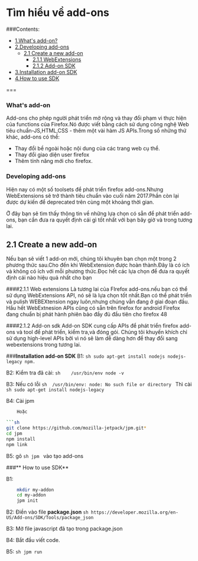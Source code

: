 <a name="top"></a>
# Tìm hiểu về add-ons

###Contents:
- [1.What's add-on?](#concept)
- [2.Developing add-ons](#develop)
  - [2.1 Create a new add-on](#create)
    - [2.1.1 WebExtensions](#extension)
    - [2.1.2 Add-on SDK](#sdk)
- [3.Installation add-on SDK](#install)
- [4.How to use SDK](#use)

===
### **What's add-on**
<a name="concept"></a>
  Add-ons cho phép người phát triển mở rộng và thay đổi phạm vi thực hiện của functions của Firefox.Nó được viết bằng cách sử dụng công nghệ Web tiêu chuẩn-JS,HTML,CSS - thêm một vài hàm JS APIs.Trong số những thứ khác, add-ons có thể:
<ul> 
   <li>Thay đổi bề ngoài hoặc nội dung của các trang web cụ thể.</li>
   <li>Thay đổi giao diện user firefox</li>
   <li>Thêm tính năng mới cho firefox.</li>
</ul>

<a name="develop"></a>
### **Developing add-ons**
 Hiện nay có một số toolsets để phát triển firefox add-ons.Nhưng WebExtensions sẽ trở thành tiêu chuẩn vào cuối năm 2017.Phần còn lại được dự kiến để deprecated trên cùng một khoảng thời gian.

 Ở đây bạn sẽ tìm thấy thông tin về những lựa chọn có sẵn để phát triển add-ons, bạn cần đưa ra quyết định cái gì tốt nhất với bạn bây giờ và trong tương lai.

<a name="create"></a>
## 2.1 Create a new add-on
 Nếu bạn sẽ viết 1 add-on mới, chúng tôi khuyên bạn chọn một trong 2 phương thức sau.Cho đến khi WebExtension được hoàn thành.Đây là có ích và không có ích với mỗi phương thức.Đọc hết các lựa chọn để đưa ra quyết định cái nào hiệu quả nhất cho bạn

<a name="extension"></a>
####2.1.1 Web extensions
 Là tương lai của FIrefox add-ons.nếu bạn có thể sử dụng WebExtensions API, nó sẽ là lựa chọn tốt nhất.Bạn có thể phát triển và pulish WEBEXtension ngay luôn,nhưng chúng vẫn đang ở giai đoạn đầu.
Hầu hết WebExtnesion APIs cũng có sẵn trên firefox for android
Firefox đang chuẩn bị phát hành phiên bảo đầy đủ đầu tiên cho firefox 48

<a name="sdk"></a>
####2.1.2 Add-on sdk
 Add-on SDK cung cấp APIs để phát triển firefox add-ons và tool để phát triển, kiểm tra,và đóng gói.
Chúng tôi khuyến khích chỉ sử dụng high-level APIs bởi vì nó sẽ làm dễ dàng hơn để  thay đổi sang webextensions trong tương lai.

<a name="install"></a>
###**Installation add-on SDK**
B1: ```sh sudo apt-get install nodejs nodejs-legacy npm. ```

B2: Kiểm tra đã cài:
```sh    /usr/bin/env node -v```

B3: Nếu có lỗi 
```sh  /usr/bin/env: node: No such file or directory ```
    Thì cài 
```sh sudo apt-get install nodejs-legacy```

B4: Cài jpm 
```sh sudo npm install jpm --global
    Hoặc

```sh
git clone https://github.com/mozilla-jetpack/jpm.git*
cd jpm
npm install
npm link
```

B5: gõ
```sh jpm ```
vào tạo add-ons

<a name="use"></a>
###** How to use SDK**

B1: 
```sh
    mkdir my-addon
    cd my-addon
    jpm init
```

B2: Điền vào file **package.json**
```sh https://developer.mozilla.org/en-US/Add-ons/SDK/Tools/package_json ```

B3: Mở file javascript đã tạo trong package.json

B4: Bắt đầu viết code.

B5: ```sh jpm run ```

